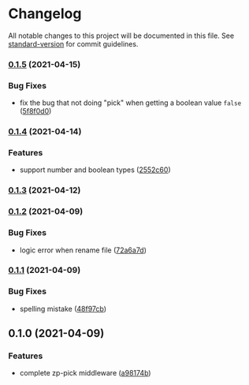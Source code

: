 # Changelog

All notable changes to this project will be documented in this file. See [standard-version](https://github.com/conventional-changelog/standard-version) for commit guidelines.

### [0.1.5](https://github.com/zppack/zp-pick/compare/v0.1.4...v0.1.5) (2021-04-15)


### Bug Fixes

* fix the bug that not doing "pick" when getting a boolean value `false` ([5f8f0d0](https://github.com/zppack/zp-pick/commit/5f8f0d09f93dd9ffc55be18fe7afdc93c436b93d))

### [0.1.4](https://github.com/zppack/zp-pick/compare/v0.1.3...v0.1.4) (2021-04-14)


### Features

* support number and boolean types ([2552c60](https://github.com/zppack/zp-pick/commit/2552c6060c0f3879f92522b22be618155143adac))

### [0.1.3](https://github.com/zppack/zp-pick/compare/v0.1.2...v0.1.3) (2021-04-12)

### [0.1.2](https://github.com/zppack/zp-pick/compare/v0.1.1...v0.1.2) (2021-04-09)


### Bug Fixes

* logic error when rename file ([72a6a7d](https://github.com/zppack/zp-pick/commit/72a6a7da07da7b57fdcc540370d2cffa9b8ffd72))

### [0.1.1](https://github.com/zppack/zp-pick/compare/v0.1.0...v0.1.1) (2021-04-09)


### Bug Fixes

* spelling mistake ([48f97cb](https://github.com/zppack/zp-pick/commit/48f97cb94d26326bc0344b32d7a337e153c9efe2))

## 0.1.0 (2021-04-09)


### Features

* complete zp-pick middleware ([a98174b](https://github.com/zppack/zp-pick/commit/a98174be3997377cbee60dcc84772563a7483699))
